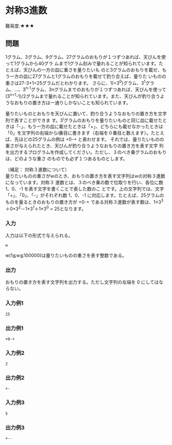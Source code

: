 # 対称3進数

難易度:★★★

## 問題
1グラム、3グラム、9グラム、27グラムのおもりが１つずつあれば、天びんを使って1グラムから40グラ
ムまで1グラム刻みで量れることが知られています。たとえば、天びんの一方の皿に重さを量りたいも
のと3グラムのおもりを載せ、もう一方の皿に27グラムと1グラムのおもりを載せて釣り合えば、量りた
いものの重さは27-3+1=25グラムだとわかります。 さらに、1(=3<sup>0</sup>)グラム、3<sup>1</sup>グラム、…、3<sup>n-1</sup>グラム、3nグラムまでのおもりが１つずつあれば、天びんを使って(3<sup>n+1</sup>-1)/2グラムまで量れることが知られています。また、天びんが釣り合うようなおもりの置き方は一通りしかないことも知られています。

量りたいものとおもりを天びんに置いて、釣り合うようなおもりの置き方を文字列で表すことができま
す。3<sup>i</sup>グラムのおもりを量りたいものと同じ皿に載せたときは「-」、もう一方の皿に載せたときは「+」、どちらにも載せなかったときは「0」を文字列の右端からi番目に書きます（右端を０番目と数えます）。たとえば、先ほどの25グラムの例は +0-+ と表わせます。
それでは、量りたいものの重さが与えられたとき、天びんが釣り合うようなおもりの置き方を表す文字
列を出力するプログラムを作成してください。ただし、３のべき乗グラムのおもりは、どのような重さ
のものでも必ず１つあるものとします。

（補足： 対称３進数について）  
量りたいものの重さがwのとき、おもりの置き方を表す文字列はwの対称３進数になっています。対称３
進数とは、３のべき乗の数で位取りを行い、各位に数 1、0、-1 を表す文字を書くことで表した数のこ
とです。上の文字列では、文字「+」、「0」、「-」がそれぞれ数 1、0、-1 に対応します。たとえば、25グラムのものを量るときのおもりの置き方が +0-+ である対称３進数が表す数は、1×3<sup>3</sup>＋0×3<sup>2</sup>－1×3<sup>1</sup>＋1×3<sup>0</sup> = 25となります。


### 入力

入力は以下の形式で与えられる。
```
w
```
w(1≦w≦100000)は量りたいものの重さを表す整数である。

### 出力

おもりの置き方を表す文字列を出力する。ただし文字列の左端を 0 にしてはならない。

### 入力例1
```
25
```


### 出力例1
```
+0-+
```

### 入力例2
```
2
```


### 出力例2
```
+-
```

### 入力例3
```
5
```


### 出力例3
```
+--
```

